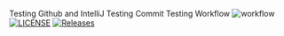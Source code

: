 Testing Github and IntelliJ
Testing Commit
Testing Workflow
![workflow](https://github.com/eau-dae-raie-A/sem/actions/workflows/main.yml/badge.svg)
[![LICENSE](https://img.shields.io/github/license/<github-username>/sem.svg?style=flat-square)](https://github.com/eau-dae-raie-A/sem/blob/master/LICENSE)
[![Releases](https://img.shields.io/github/release/<github-username>/sem/all.svg?style=flat-square)](https://github.com/<github-username>/sem/releases)